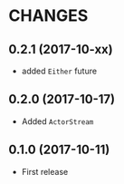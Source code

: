 # CHANGES

## 0.2.1 (2017-10-xx)

* added `Either` future


## 0.2.0 (2017-10-17)

* Added `ActorStream`


## 0.1.0 (2017-10-11)

* First release

